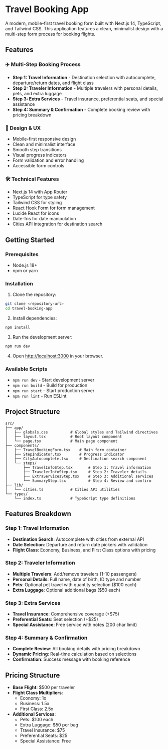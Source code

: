 # Travel Booking App

A modern, mobile-first travel booking form built with Next.js 14, TypeScript, and Tailwind CSS. This application features a clean, minimalist design with a multi-step form process for booking flights.

## Features

### ✈️ Multi-Step Booking Process

- **Step 1: Travel Information** - Destination selection with autocomplete, departure/return dates, and flight class
- **Step 2: Traveler Information** - Multiple travelers with personal details, pets, and extra luggage
- **Step 3: Extra Services** - Travel insurance, preferential seats, and special assistance
- **Step 4: Summary & Confirmation** - Complete booking review with pricing breakdown

### 🎨 Design & UX

- Mobile-first responsive design
- Clean and minimalist interface
- Smooth step transitions
- Visual progress indicators
- Form validation and error handling
- Accessible form controls

### 🛠️ Technical Features

- Next.js 14 with App Router
- TypeScript for type safety
- Tailwind CSS for styling
- React Hook Form for form management
- Lucide React for icons
- Date-fns for date manipulation
- Cities API integration for destination search

## Getting Started

### Prerequisites

- Node.js 18+
- npm or yarn

### Installation

1. Clone the repository:

```bash
git clone <repository-url>
cd travel-booking-app
```

2. Install dependencies:

```bash
npm install
```

3. Run the development server:

```bash
npm run dev
```

4. Open [http://localhost:3000](http://localhost:3000) in your browser.

### Available Scripts

- `npm run dev` - Start development server
- `npm run build` - Build for production
- `npm run start` - Start production server
- `npm run lint` - Run ESLint

## Project Structure

```
src/
├── app/
│   ├── globals.css          # Global styles and Tailwind directives
│   ├── layout.tsx           # Root layout component
│   └── page.tsx             # Main page component
├── components/
│   ├── TravelBookingForm.tsx    # Main form container
│   ├── StepIndicator.tsx        # Progress indicator
│   ├── CityAutocomplete.tsx     # Destination search component
│   └── steps/
│       ├── TravelInfoStep.tsx       # Step 1: Travel information
│       ├── TravelerInfoStep.tsx     # Step 2: Traveler details
│       ├── ExtraServicesStep.tsx    # Step 3: Additional services
│       └── SummaryStep.tsx          # Step 4: Review and confirm
├── lib/
│   └── cities.ts            # Cities API utilities
└── types/
    └── index.ts             # TypeScript type definitions
```

## Features Breakdown

### Step 1: Travel Information

- **Destination Search**: Autocomplete with cities from external API
- **Date Selection**: Departure and return date pickers with validation
- **Flight Class**: Economy, Business, and First Class options with pricing

### Step 2: Traveler Information

- **Multiple Travelers**: Add/remove travelers (1-10 passengers)
- **Personal Details**: Full name, date of birth, ID type and number
- **Pets**: Optional pet travel with quantity selection (\$100 each)
- **Extra Luggage**: Optional additional bags (\$50 each)

### Step 3: Extra Services

- **Travel Insurance**: Comprehensive coverage (+\$75)
- **Preferential Seats**: Seat selection (+\$25)
- **Special Assistance**: Free service with notes (200 char limit)

### Step 4: Summary & Confirmation

- **Complete Review**: All booking details with pricing breakdown
- **Dynamic Pricing**: Real-time calculation based on selections
- **Confirmation**: Success message with booking reference

## Pricing Structure

- **Base Flight**: \$500 per traveler
- **Flight Class Multipliers**:
  - Economy: 1x
  - Business: 1.5x
  - First Class: 2.5x
- **Additional Services**:
  - Pets: \$100 each
  - Extra Luggage: \$50 per bag
  - Travel Insurance: \$75
  - Preferential Seats: \$25
  - Special Assistance: Free
